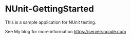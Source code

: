 # NUnit-GettingStarted
This is a sample application for NUnit testing. 

See My blog for more information https://serversncode.com